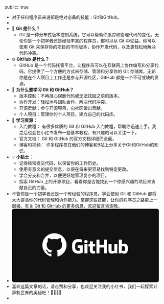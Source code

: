 public:: true

- 对于任何程序员来说都是绝对必备的技能：Git和GitHub。
-
- 🤖 **Git 是什么？**
	- Git 是一种分布式版本控制系统，它可以帮助你追踪和管理代码的变化。无论你是一个初学者还是经验丰富的程序员，都可以从 Git 中受益。你可以使用 Git 来保存你的项目的不同版本，协作开发代码，以及更轻松地解决代码冲突。
- 🌐 **GitHub 是什么？**
	- GitHub 是一个代码托管平台，让程序员可以在互联网上协作编写和分享代码。它提供了一个方便的方式来存储、管理和分享你的 Git 存储库。无论你是在个人项目上工作还是参与开源社区，GitHub 都是一个不可或缺的资源。
- 🧩 **为什么要学习 Git 和 GitHub？**
	- 版本控制：不再担心误删代码或无法找回之前的版本。
	- 协作开发：轻松地与团队合作，解决代码冲突。
	- 开源贡献：参与开源项目，向社区做出贡献。
	- 个人项目：管理你的个人项目，建立自己的代码库。
- 🚀 **学习资源：**
	- 入门教程： 有很多优质的 Git 和 GitHub 入门教程，帮助你迅速上手，我之后也会在小红书发布一些基本教程，有兴趣的可以关注一下。
	- 官方文档： Git 和 GitHub 的官方文档详细而全面。
	- 博客和视频： 许多程序员在他们的博客和B站上分享关于Git和GitHub的知识。
- 💡 **小贴士：**
	- 记得经常提交代码，以保留你的工作历史。
	- 使用有意义的提交信息，以便在将来更容易找到特定更改。
	- 学会分支和合并，以便更好地管理复杂的项目。
	- 探索 GitHub 上的开源项目，看看你是否能找到一个你感兴趣的项目来贡献自己的力量。
- 不管你是一个初学者还是一个有经验的程序员，学会使用 Git 和 GitHub 都将大大提高你的代码管理和协作能力。掌握这些技能，让你的程序员之路更上一层楼。有关 Git 和 GitHub 的更多信息，欢迎留言咨询我。
- ![github.png](../assets/github_1696135148053_0.png)
- 喜欢这篇文章的话，请点赞和分享，也欢迎关注我的小红书，我们一起探索计算机世界的奥秘吧！👩‍💻👨‍💻
-